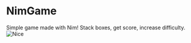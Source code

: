 # NimGame
Simple game made with Nim!
Stack boxes, get score, increase difficulty.
![Nice](https://i.gyazo.com/7c6935b45dd487ce781f75f8bdb9c405.jpg)
